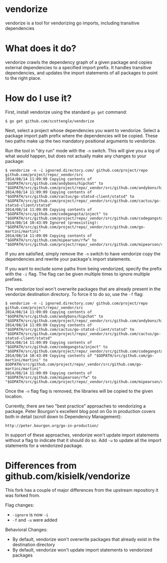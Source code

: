 vendorize
=========

vendorize is a tool for vendorizing go imports, including transitive dependencies

What does it do?
================
vendorize crawls the dependency graph of a given package and copies external dependencies
to a specified import prefix. It handles transitive dependencies, and updates the import
statements of all packages to point to the right place.

How do I use it?
================

First, install vendorize using the standard `go get` command:

    $ go get github.com/scottengle/vendorize

Next, select a project whose dependencies you want to vendorize.
Select a package import path prefix where the dependencies will be copied.
These two paths make up the two mandatory positional arguments to vendorize.

Run the tool in "dry run" mode with the `-n` switch. This will give you a log of what *would*
happen, but does not actually make any changes to your package:

	$ vendorize -n -i ignored.directory.com/ github.com/project/repo github.com/project/repo/_vendor/src
	2014/08/14 11:09:09 Copying contents of "$GOPATH/src/github.com/andybons/hipchat" to "$GOPATH/src/github.com/project/repo/_vendor/src/github.com/andybons/hipchat"
	2014/08/14 11:09:09 Copying contents of "$GOPATH/src/github.com/cactus/go-statsd-client/statsd" to "$GOPATH/src/github.com/project/repo/_vendor/src/github.com/cactus/go-statsd-client/statsd"
	2014/08/14 11:09:09 Copying contents of "$GOPATH/src/github.com/codegangsta/inject" to "$GOPATH/src/github.com/project/repo/_vendor/src/github.com/codegangsta/inject"
	2014/08/14 10:43:09 Ignored (preexisting): "$GOPATH/src/github.com/project/repo/_vendor/src/github.com/go-martini/martini"
	2014/08/14 11:09:09 Copying contents of "$GOPATH/src/github.com/mipearson/rfw" to "$GOPATH/src/github.com/project/repo/_vendor/src/github.com/mipearson/rfw"

If you are satisfied, simply remove the `-n` switch to have vendorize copy the
dependencies and rewrite your package's import statements.

If you want to exclude some paths from being vendorized, specify the prefix
with the `-i` flag. The flag can be given multiple times to ignore multiple
prefixes.

The vendorize tool won't overwrite packages that are already present in the vendorize
destination directory. To force it to do so, use the `-f` flag:

	$ vendorize -n -i ignored.directory.com/ github.com/project/repo github.com/project/repo/_vendor/src
	2014/08/14 11:09:09 Copying contents of "$GOPATH/src/github.com/andybons/hipchat" to "$GOPATH/src/github.com/project/repo/_vendor/src/github.com/andybons/hipchat"
	2014/08/14 11:09:09 Copying contents of "$GOPATH/src/github.com/cactus/go-statsd-client/statsd" to "$GOPATH/src/github.com/project/repo/_vendor/src/github.com/cactus/go-statsd-client/statsd"
	2014/08/14 11:09:09 Copying contents of "$GOPATH/src/github.com/codegangsta/inject" to "$GOPATH/src/github.com/project/repo/_vendor/src/github.com/codegangsta/inject"
	2014/08/14 10:43:09 Copying contents of "$GOPATH/src/github.com/go-martini/martini" to $GOPATH/src/github.com/project/repo/_vendor/src/github.com/go-martini/martini"
	2014/08/14 11:09:09 Copying contents of "$GOPATH/src/github.com/mipearson/rfw" to "$GOPATH/src/github.com/project/repo/_vendor/src/github.com/mipearson/rfw"

Once the `-n` flag flag is removed, the libraries will be copied to the given location.

Currently, there are two "best practice" approaches to vendorizing 
a package. Peter Bourgon's excellent blog post on Go in production
covers both in detail (scroll down to Dependency Management):

	http://peter.bourgon.org/go-in-production/

In support of these approaches, vendorize won't update import statements
without a flag to indicate that it should do so. Add `-u` to update
all the import statements for a vendorized package.

Differences from github.com/kisielk/vendorize
=============================================

This fork has a couple of major differences from the upstream repository
it was forked from.

Flag changes:

- `-ignore` is now `-i`
- `-f` and `-u` were added

Behavioral Changes:

- By default, vendorize won't overwrite packages that already exist in the destination directory
- By default, vendorize won't update import statements to vendorized packages
